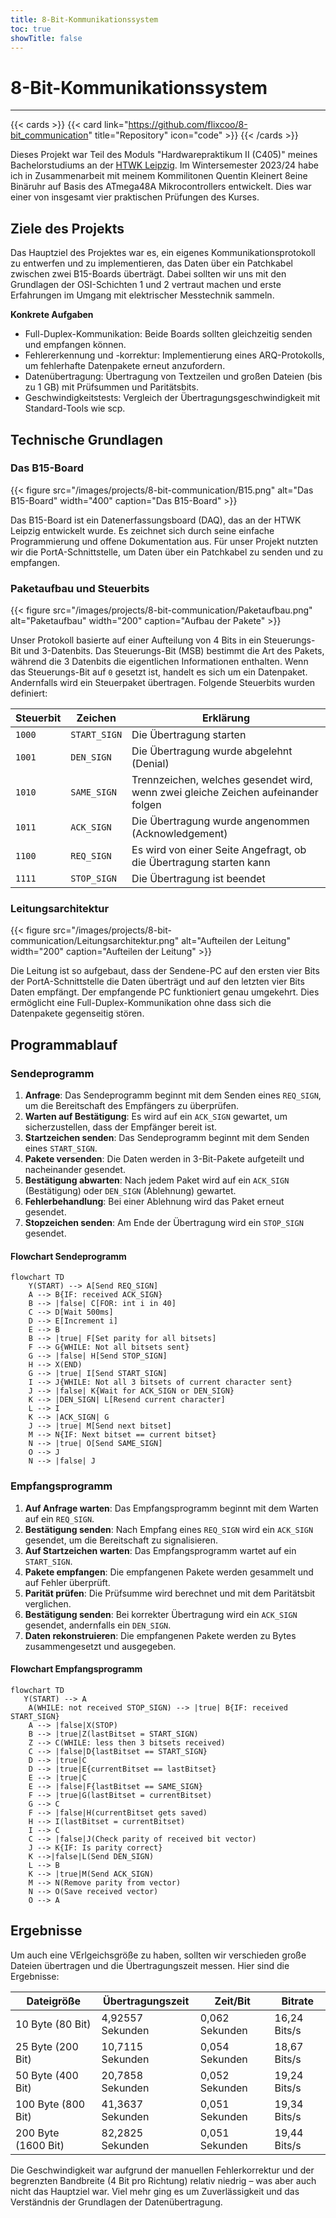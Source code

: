 ```yaml
---
title: 8-Bit-Kommunikationssystem
toc: true
showTitle: false
---
```


# 8-Bit-Kommunikationssystem

---

{{< cards >}}
{{< card link="https://github.com/flixcoo/8-bit_communication" title="Repository" icon="code" >}}
{{< /cards >}}

Dieses Projekt war Teil des Moduls "Hardwarepraktikum II (C405)" meines Bachelorstudiums an
der [HTWK Leipzig](https://htwk-leipzig.de). Im Wintersemester 2023/24 habe ich in Zusammenarbeit mit meinem
Kommilitonen Quentin Kleinert 8eine Binäruhr auf Basis des ATmega48A Mikrocontrollers entwickelt. Dies war einer von
insgesamt vier praktischen Prüfungen des Kurses.

## Ziele des Projekts

Das Hauptziel des Projektes war es, ein eigenes Kommunikationsprotokoll zu entwerfen und zu implementieren, das Daten
über ein Patchkabel zwischen zwei B15-Boards überträgt. Dabei sollten wir uns mit den Grundlagen der OSI-Schichten 1 und
2 vertraut machen und erste Erfahrungen im Umgang mit elektrischer Messtechnik sammeln.

**Konkrete Aufgaben**

- Full-Duplex-Kommunikation: Beide Boards sollten gleichzeitig senden und empfangen können.
- Fehlererkennung und -korrektur: Implementierung eines ARQ-Protokolls, um fehlerhafte Datenpakete erneut anzufordern.
- Datenübertragung: Übertragung von Textzeilen und großen Dateien (bis zu 1 GB) mit Prüfsummen und Paritätsbits.
- Geschwindigkeitstests: Vergleich der Übertragungsgeschwindigkeit mit Standard-Tools wie scp.

## Technische Grundlagen

### Das B15-Board

{{< figure
src="/images/projects/8-bit-communication/B15.png"
alt="Das B15-Board"
width="400"
caption="Das B15-Board" >}}

Das B15-Board ist ein Datenerfassungsboard (DAQ), das an der HTWK Leipzig entwickelt wurde. Es zeichnet sich durch seine
einfache Programmierung und offene Dokumentation aus. Für unser Projekt nutzten wir die PortA-Schnittstelle, um Daten
über ein Patchkabel zu senden und zu empfangen.

### Paketaufbau und Steuerbits

{{< figure
src="/images/projects/8-bit-communication/Paketaufbau.png"
alt="Paketaufbau"
width="200"
caption="Aufbau der Pakete" >}}

Unser Protokoll basierte auf einer Aufteilung von 4 Bits in ein Steuerungs-Bit und 3-Datenbits. Das Steuerungs-Bit (MSB)
bestimmt die Art des Pakets, während die 3 Datenbits die eigentlichen Informationen enthalten. Wenn das Steuerungs-Bit
auf `0` gesetzt ist, handelt es sich um ein Datenpaket. Andernfalls wird ein Steuerpaket übertragen. Folgende Steuerbits
wurden definiert:

| Steuerbit | Zeichen      | Erklärung                                                                         |
|-----------|--------------|-----------------------------------------------------------------------------------|
| `1000`    | `START_SIGN` | Die Übertragung starten                                                           |
| `1001`    | `DEN_SIGN`   | Die Übertragung wurde abgelehnt (Denial)                                          |
| `1010`    | `SAME_SIGN`  | Trennzeichen, welches gesendet wird, wenn zwei gleiche Zeichen aufeinander folgen |
| `1011`    | `ACK_SIGN`   | Die Übertragung wurde angenommen (Acknowledgement)                                |
| `1100`    | `REQ_SIGN`   | Es wird von einer Seite Angefragt, ob die Übertragung starten kann                |
| `1111`    | `STOP_SIGN`  | Die Übertragung ist beendet                                                       |

### Leitungsarchitektur

{{< figure
src="/images/projects/8-bit-communication/Leitungsarchitektur.png"
alt="Aufteilen der Leitung"
width="200"
caption="Aufteilen der Leitung" >}}

Die Leitung ist so aufgebaut, dass der Sendene-PC auf den ersten vier Bits der PortA-Schnittstelle die Daten
überträgt und auf den letzten vier Bits Daten empfängt. Der empfangende PC funktioniert genau umgekehrt. Dies ermöglicht
eine
Full-Duplex-Kommunikation ohne dass sich die Datenpakete gegenseitig stören.

## Programmablauf

### Sendeprogramm

1. **Anfrage**: Das Sendeprogramm beginnt mit dem Senden eines `REQ_SIGN`, um die Bereitschaft des Empfängers zu
   überprüfen.
2. **Warten auf Bestätigung**: Es wird auf ein `ACK_SIGN` gewartet, um sicherzustellen, dass der Empfänger bereit ist.
3. **Startzeichen senden**: Das Sendeprogramm beginnt mit dem Senden eines `START_SIGN`.
4. **Pakete versenden**: Die Daten werden in 3-Bit-Pakete aufgeteilt und nacheinander gesendet.
5. **Bestätigung abwarten**: Nach jedem Paket wird auf ein `ACK_SIGN` (Bestätigung) oder `DEN_SIGN` (Ablehnung)
   gewartet.
6. **Fehlerbehandlung**: Bei einer Ablehnung wird das Paket erneut gesendet.
7. **Stopzeichen senden**: Am Ende der Übertragung wird ein `STOP_SIGN` gesendet.

#### Flowchart Sendeprogramm

```mermaid
flowchart TD
    Y(START) --> A[Send REQ_SIGN]
    A --> B{IF: received ACK_SIGN}
    B --> |false| C[FOR: int i in 40]
    C --> D[Wait 500ms]
    D --> E[Increment i]
    E --> B
    B --> |true| F[Set parity for all bitsets]
    F --> G{WHILE: Not all bitsets sent}
    G --> |false| H[Send STOP_SIGN]
    H --> X(END)
    G --> |true| I[Send START_SIGN]
    I --> J{WHILE: Not all 3 bitsets of current character sent}
    J --> |false| K{Wait for ACK_SIGN or DEN_SIGN}
    K --> |DEN_SIGN| L[Resend current character]
    L --> I
    K --> |ACK_SIGN| G
    J --> |true| M[Send next bitset]
    M --> N{IF: Next bitset == current bitset}
    N --> |true| O[Send SAME_SIGN]
    O --> J
    N --> |false| J
```

### Empfangsprogramm

1. **Auf Anfrage warten**: Das Empfangsprogramm beginnt mit dem Warten auf ein `REQ_SIGN`.
2. **Bestätigung senden**: Nach Empfang eines `REQ_SIGN` wird ein `ACK_SIGN` gesendet, um die Bereitschaft zu
   signalisieren.
3. **Auf Startzeichen warten**: Das Empfangsprogramm wartet auf ein `START_SIGN`.
4. **Pakete empfangen**: Die empfangenen Pakete werden gesammelt und auf Fehler überprüft.
5. **Parität prüfen**: Die Prüfsumme wird berechnet und mit dem Paritätsbit verglichen.
6. **Bestätigung senden**: Bei korrekter Übertragung wird ein `ACK_SIGN` gesendet, andernfalls ein `DEN_SIGN`.
7. **Daten rekonstruieren**: Die empfangenen Pakete werden zu Bytes zusammengesetzt und ausgegeben.

#### Flowchart Empfangsprogramm

```mermaid
flowchart TD
   Y(START) --> A
    A(WHILE: not received STOP_SIGN) --> |true| B{IF: received START_SIGN}
    A --> |false|X(STOP)
    B --> |true|Z(lastBitset = START_SIGN)
    Z --> C(WHILE: less then 3 bitsets received)
    C --> |false|D{lastBitset == START_SIGN}
    D --> |true|C
    D --> |true|E{currentBitset == lastBitset}
    E --> |true|C
    E --> |false|F{lastBitset == SAME_SIGN}
    F --> |true|G(lastBitset = currentBitset)
    G --> C
    F --> |false|H(currentBitset gets saved)
    H --> I(lastBitset = currentBitset)
    I --> C
    C --> |false|J(Check parity of received bit vector)
    J --> K{IF: Is parity correct}
    K -->|false|L(Send DEN_SIGN)
    L --> B
    K --> |true|M(Send ACK_SIGN)
    M --> N(Remove parity from vector)
    N --> O(Save received vector)
    O --> A
```

## Ergebnisse

Um auch eine VErlgeichsgröße zu haben, sollten wir verschieden große Dateien übertragen und die Übertragungszeit messen.
Hier sind die Ergebnisse:

| Dateigröße          | Übertragungszeit | Zeit/Bit       | Bitrate      |
|---------------------|------------------|----------------|--------------|
| 10 Byte (80 Bit)    | 4,92557 Sekunden | 0,062 Sekunden | 16,24 Bits/s |
| 25 Byte (200 Bit)   | 10,7115 Sekunden | 0,054 Sekunden | 18,67 Bits/s |
| 50 Byte (400 Bit)   | 20,7858 Sekunden | 0,052 Sekunden | 19,24 Bits/s |
| 100 Byte (800 Bit)  | 41,3637 Sekunden | 0,051 Sekunden | 19,34 Bits/s |
| 200 Byte (1600 Bit) | 82,2825 Sekunden | 0,051 Sekunden | 19,44 Bits/s |

Die Geschwindigkeit war aufgrund der manuellen Fehlerkorrektur und der begrenzten Bandbreite (4 Bit pro Richtung)
relativ niedrig – was aber auch nicht das Hauptziel war. Viel mehr ging es um Zuverlässigkeit und das Verständnis der
Grundlagen der Datenübertragung.